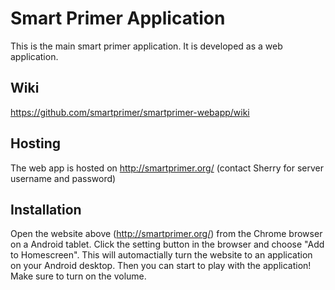 # Smart Primer Application

This is the main smart primer application. It is developed as a web application.

## Wiki

https://github.com/smartprimer/smartprimer-webapp/wiki

## Hosting 

The web app is hosted on http://smartprimer.org/ (contact Sherry for server username and password)

## Installation

Open the website above (http://smartprimer.org/) from the Chrome browser on a Android tablet. Click the setting button in the browser and choose "Add to Homescreen". This will automactially turn the website to an application on your Android desktop. Then you can start to play with the application! Make sure to turn on the volume.

